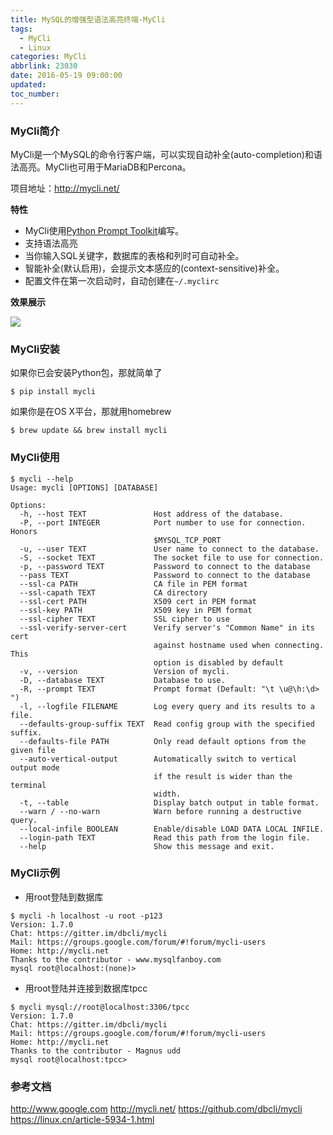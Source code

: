 ```yaml
---
title: MySQL的增强型语法高亮终端-MyCli
tags:
  - MyCli
  - Linux
categories: MyCli
abbrlink: 23030
date: 2016-05-19 09:00:00
updated:
toc_number:
---
```

### MyCli简介

MyCli是一个MySQL的命令行客户端，可以实现自动补全(auto-completion)和语法高亮。MyCli也可用于MariaDB和Percona。

项目地址：http://mycli.net/

**特性**

- MyCli使用[Python Prompt Toolkit](https://github.com/jonathanslenders/python-prompt-toolkit/)编写。
- 支持语法高亮
- 当你输入SQL关键字，数据库的表格和列时可自动补全。
- 智能补全(默认启用)，会提示文本感应的(context-sensitive)补全。
- 配置文件在第一次启动时，自动创建在`~/.myclirc`

<!-- more -->

**效果展示**

![](https://www.hi-linux.com/img/linux/mycli.gif)

### MyCli安装

如果你已会安装Python包，那就简单了

```
$ pip install mycli
```

如果你是在OS X平台，那就用homebrew

```
$ brew update && brew install mycli
```

### MyCli使用

```
$ mycli --help                        
Usage: mycli [OPTIONS] [DATABASE]

Options:
  -h, --host TEXT               Host address of the database.
  -P, --port INTEGER            Port number to use for connection. Honors
                                $MYSQL_TCP_PORT
  -u, --user TEXT               User name to connect to the database.
  -S, --socket TEXT             The socket file to use for connection.
  -p, --password TEXT           Password to connect to the database
  --pass TEXT                   Password to connect to the database
  --ssl-ca PATH                 CA file in PEM format
  --ssl-capath TEXT             CA directory
  --ssl-cert PATH               X509 cert in PEM format
  --ssl-key PATH                X509 key in PEM format
  --ssl-cipher TEXT             SSL cipher to use
  --ssl-verify-server-cert      Verify server's "Common Name" in its cert
                                against hostname used when connecting. This
                                option is disabled by default
  -v, --version                 Version of mycli.
  -D, --database TEXT           Database to use.
  -R, --prompt TEXT             Prompt format (Default: "\t \u@\h:\d> ")
  -l, --logfile FILENAME        Log every query and its results to a file.
  --defaults-group-suffix TEXT  Read config group with the specified suffix.
  --defaults-file PATH          Only read default options from the given file
  --auto-vertical-output        Automatically switch to vertical output mode
                                if the result is wider than the terminal
                                width.
  -t, --table                   Display batch output in table format.
  --warn / --no-warn            Warn before running a destructive query.
  --local-infile BOOLEAN        Enable/disable LOAD DATA LOCAL INFILE.
  --login-path TEXT             Read this path from the login file.
  --help                        Show this message and exit.
```

### MyCli示例

- 用root登陆到数据库

```
$ mycli -h localhost -u root -p123
Version: 1.7.0
Chat: https://gitter.im/dbcli/mycli
Mail: https://groups.google.com/forum/#!forum/mycli-users
Home: http://mycli.net
Thanks to the contributor - www.mysqlfanboy.com
mysql root@localhost:(none)> 
```

- 用root登陆并连接到数据库tpcc

```
$ mycli mysql://root@localhost:3306/tpcc
Version: 1.7.0
Chat: https://gitter.im/dbcli/mycli
Mail: https://groups.google.com/forum/#!forum/mycli-users
Home: http://mycli.net
Thanks to the contributor - Magnus udd
mysql root@localhost:tpcc>
```
### 参考文档

http://www.google.com
http://mycli.net/
https://github.com/dbcli/mycli
https://linux.cn/article-5934-1.html
